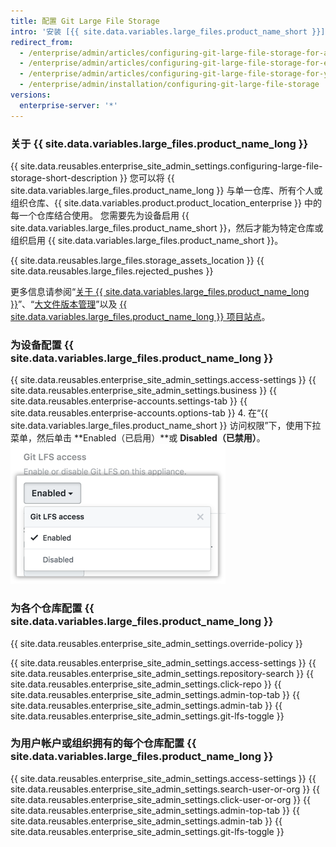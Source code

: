 ```yaml
---
title: 配置 Git Large File Storage
intro: '安装 [{{ site.data.variables.large_files.product_name_short }}] 后 (/articles/installing-git-large-file-storage/)，需要将其与仓库中的大文件相关联。'
redirect_from:
  - /enterprise/admin/articles/configuring-git-large-file-storage-for-a-repository/
  - /enterprise/admin/articles/configuring-git-large-file-storage-for-every-repository-owned-by-a-user-account-or-organization/
  - /enterprise/admin/articles/configuring-git-large-file-storage-for-your-appliance/
  - /enterprise/admin/installation/configuring-git-large-file-storage
versions:
  enterprise-server: '*'
---
```


### 关于 {{ site.data.variables.large_files.product_name_long }}

{{ site.data.reusables.enterprise_site_admin_settings.configuring-large-file-storage-short-description }} 您可以将 {{ site.data.variables.large_files.product_name_long }} 与单一仓库、所有个人或组织仓库、{{ site.data.variables.product.product_location_enterprise }} 中的每一个仓库结合使用。 您需要先为设备启用 {{ site.data.variables.large_files.product_name_short }}，然后才能为特定仓库或组织启用 {{ site.data.variables.large_files.product_name_short }}。

{{ site.data.reusables.large_files.storage_assets_location }}
{{ site.data.reusables.large_files.rejected_pushes }}

更多信息请参阅“[关于 {{ site.data.variables.large_files.product_name_long }}](/articles/about-git-large-file-storage)”、“[大文件版本管理](/enterprise/user/articles/versioning-large-files/)”以及 [{{ site.data.variables.large_files.product_name_long }} 项目站点](https://git-lfs.github.com/)。

### 为设备配置 {{ site.data.variables.large_files.product_name_long }}

{{ site.data.reusables.enterprise_site_admin_settings.access-settings }}
{{ site.data.reusables.enterprise_site_admin_settings.business }}
{{ site.data.reusables.enterprise-accounts.settings-tab }}
{{ site.data.reusables.enterprise-accounts.options-tab }}
4. 在“{{ site.data.variables.large_files.product_name_short }} 访问权限”下，使用下拉菜单，然后单击 **Enabled（已启用）**或 **Disabled（已禁用）**。 ![Git LFS access](/assets/images/enterprise/site-admin-settings/git-lfs-admin-center.png)

### 为各个仓库配置 {{ site.data.variables.large_files.product_name_long }}

{{ site.data.reusables.enterprise_site_admin_settings.override-policy }}

{{ site.data.reusables.enterprise_site_admin_settings.access-settings }}
{{ site.data.reusables.enterprise_site_admin_settings.repository-search }}
{{ site.data.reusables.enterprise_site_admin_settings.click-repo }}
{{ site.data.reusables.enterprise_site_admin_settings.admin-top-tab }}
{{ site.data.reusables.enterprise_site_admin_settings.admin-tab }}
{{ site.data.reusables.enterprise_site_admin_settings.git-lfs-toggle }}

### 为用户帐户或组织拥有的每个仓库配置 {{ site.data.variables.large_files.product_name_long }}

{{ site.data.reusables.enterprise_site_admin_settings.access-settings }}
{{ site.data.reusables.enterprise_site_admin_settings.search-user-or-org }}
{{ site.data.reusables.enterprise_site_admin_settings.click-user-or-org }}
{{ site.data.reusables.enterprise_site_admin_settings.admin-top-tab }}
{{ site.data.reusables.enterprise_site_admin_settings.admin-tab }}
{{ site.data.reusables.enterprise_site_admin_settings.git-lfs-toggle }}
